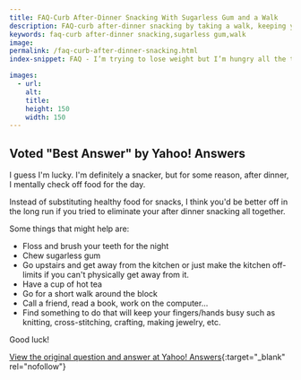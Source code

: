 ```yaml
---
title: FAQ-Curb After-Dinner Snacking With Sugarless Gum and a Walk
description: FAQ-curb after-dinner snacking by taking a walk, keeping your hands busy, reading a book, drinking hot tea, or chewing sugarless gum.  
keywords: faq-curb after-dinner snacking,sugarless gum,walk
image: 
permalink: /faq-curb-after-dinner-snacking.html
index-snippet: FAQ - I’m trying to lose weight but I’m hungry all the time.  Why?

images:
  - url: 
    alt: 
    title: 
    height: 150
    width: 150
---
```


## Voted "Best Answer" by Yahoo! Answers

I guess I'm lucky. I'm definitely a snacker, but for some reason, after dinner, I mentally check off food for the day.

Instead of substituting healthy food for snacks, I think you'd be better off in the long run if you tried to eliminate your after dinner snacking all together. 

Some things that might help are:

* Floss and brush your teeth for the night
* Chew sugarless gum
* Go upstairs and get away from the kitchen or just make the kitchen off-limits if you can't physically get away from it.
* Have a cup of hot tea
* Go for a short walk around the block
* Call a friend, read a book, work on the computer...
* Find something to do that will keep your fingers/hands busy such as knitting, cross-stitching, crafting, making jewelry, etc.

Good luck!

[View the original question and answer at Yahoo! Answers](http://answers.yahoo.com/question/?qid=20081221122514AABroE0){:target="_blank" rel="nofollow"}
